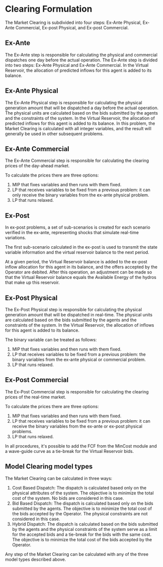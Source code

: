 # Clearing Formulation

The Market Clearing is subdivided into four steps: Ex-Ante Physical, Ex-Ante Commercial, Ex-post Physical, and Ex-post Commercial.

## Ex-Ante

The Ex-Ante step is responsible for calculating the physical and commercial dispatches one day before the actual operation. The Ex-Ante step is divided into two steps: Ex-Ante Physical and Ex-Ante Commercial. 
In the Virtual Reservoir, the allocation of predicted inflows for this agent is added to its balance.

## Ex-Ante Physical

The Ex-Ante Physical step is responsible for calculating the physical generation amount that will be dispatched a day before the actual operation. The physical units are calculated based on the bids submitted by the agents and the constraints of the system. In the Virtual Reservoir, the allocation of predicted inflows for this agent is added to its balance.
In this problem, the Market Clearing is calculated with all integer variables, and the result will generally be used in other subsequent problems.

## Ex-Ante Commercial

The Ex-Ante Commercial step is responsible for calculating the clearing prices of the day-ahead market.

To calculate the prices there are three options:

1. MIP that fixes variables and then runs with them fixed.
2. LP that receives variables to be fixed from a previous problem: it can only receive the binary variables from the ex-ante physical problem.
3. LP that runs relaxed.

## Ex-Post

In ex-post problems, a set of sub-scenarios is created for each scenario verified in the ex-ante, representing shocks that simulate real-time variations.

The first sub-scenario calculated in the ex-post is used to transmit the state variable information and the virtual reservoir balance to the next period.

At a given period, the Virtual Reservoir balance is added to the ex-post inflow allocation for this agent in its balance, and the offers accepted by the Operator are debited. After this operation, an adjustment can be made so that the Virtual Reservoir balance equals the Available Energy of the hydros that make up this reservoir.

## Ex-Post Physical

The Ex-Post Physical step is responsible for calculating the physical generation amount that will be dispatched in real-time. The physical units are calculated based on the bids submitted by the agents and the constraints of the system. In the Virtual Reservoir, the allocation of inflows for this agent is added to its balance.

The binary variable can be treated as follows:

1. MIP that fixes variables and then runs with them fixed.
2. LP that receives variables to be fixed from a previous problem: the binary variables from the ex-ante physical or commercial problem.
3. LP that runs relaxed.

## Ex-Post Commercial

The Ex-Post Commercial step is responsible for calculating the clearing prices of the real-time market.

To calculate the prices there are three options:

1. MIP that fixes variables and then runs with them fixed.
2. LP that receives variables to be fixed from a previous problem: it can receive the binary variables from the ex-ante or ex-post physical problems.
3. LP that runs relaxed.

In all procedures, it's possible to add the FCF from the MinCost module and a wave-guide curve as a tie-break for the Virtual Reservoir bids.

## Model Clearing model types

The Market Clearing can be calculated in three ways:

1. Cost Based Dispatch: The dispatch is calculated based only on the physical attributes of the system. The objective is to minimize the total cost of the system. No bids are considered in this case.
2. Bid Based Dispatch: The dispatch is calculated based only on the bids submitted by the agents. The objective is to minimize the total cost of the bids accepted by the Operator. The physical constraints are not considered in this case.
3. Hybrid Dispatch: The dispatch is calculated based on the bids submitted by the agents and the physical constraints of the system serve as a limit for the accepted bids and a tie-break for the bids with the same cost. The objective is to minimize the total cost of the bids accepted by the Operator.

Any step of the Market Clearing can be calculated with any of the three model types described above.
